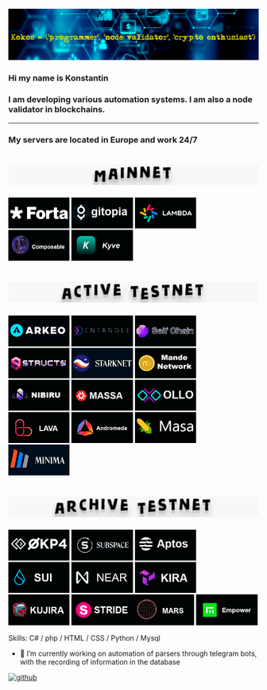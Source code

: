 ![I am a programmer and node validator](https://github.com/KokosP/KokosP/blob/main/1360.png?raw=true)

### Hi my name is Konstantin 
### I am developing various automation systems. I am also a node validator in blockchains.
__________________________________________________________________________________________
### My servers are located in Europe and work 24/7


<h1 align="center"> 
<img src="https://github.com/KokosP/KokosP/blob/main/mainnet.gif" /></h1>

[<img src="https://github.com/KokosP/KokosP/blob/main/forta.png"  width='24.5%'>](https://app.forta.network/nodePool/438/) [<img src="https://github.com/KokosP/KokosP/blob/main/gitopia.png"  width='24.5%'>](https://gitopia.exploreme.pro/validator/gitopiavaloper1pujjgy9tde3fln5alcc7kjtmr2klsxne4ae8a8) [<img src="https://github.com/KokosP/KokosP/blob/main/lambda.png"  width='24.5%'>](https://explorer.nodestake.top/lambda/staking/lambvaloper1nf9qvfw34a3tmy5skzmv4m4mmnesntkw4zvtpm) [<img src="https://github.com/KokosP/KokosP/blob/main/composable.png"  width='24.5%'>](https://composable.exploreme.pro/validator/centaurivaloper1a8hwzwy3tfaujvfq033tqgg6d7s2rehfp056zu) [<img src="https://github.com/KokosP/KokosP/blob/main/kyve.png"  width='24.5%'>](https://explorer.stavr.tech/kyve/staking/kyvevaloper1t3d8065y2gdqjwdegqf4ezgzykuwgenpcnv2la)

<h1 align="center"> 
<img src="https://github.com/KokosP/KokosP/blob/main/active testnet.gif" /></h1>

[<img src="https://github.com/KokosP/KokosP/blob/main/arkeo.png"  width='24.5%'>](https://arkeo.exploreme.pro/validator/tarkeovaloper1gtyrxxpvlfnh8mcrhrm8a72p6sg9f4vsmpgd77) [<img src="https://github.com/KokosP/KokosP/blob/main/entangle.png"  width='24.5%'>](https://explorer.nodestake.top/entangle-testnet/staking/ethmvaloper1lkgane3f47w6svt0nzx454na0lx4x3uu7ytt7z) [<img src="https://github.com/KokosP/KokosP/blob/main/selfchain.png"  width='24.5%'>](https://explorer.nodex.one/selfchain/staking/selfvaloper1dzrqnn56kkrt4nanxyazvt90png4nfypd39e0m) [<img src="https://github.com/KokosP/KokosP/blob/8257fdbb356b9847565e375a942b8b1fb6612c45/structs.png"  width='24.5%'>](https://testnet-explorer.genznodes.dev/structs/staking/structsvaloper1hlfsuwjrjc2mkdufkdlzwgj4sky9jerj7wf8rf) <img src="https://github.com/KokosP/KokosP/blob/main/starknet.png"  width='24.5%'> [<img src="https://raw.githubusercontent.com/KokosP/KokosP/65271d038480129283a60d70c706fbef7d7ce6e2/mande.png"  width='24.5%'>](https://explorer.stavr.tech/mande-chain/staking/mandevaloper1zf05u0wn8wkwszk9cq3xljj7zh7xrn83qgpsf0)
[<img src="https://raw.githubusercontent.com/KokosP/KokosP/65271d038480129283a60d70c706fbef7d7ce6e2/nibiru.png"  width='24.5%'>](https://nibiru.explorers.guru/validator/nibivaloper1nz32jq073q6yhxfurx2naeddx2ae9zz3jckf4c)   [<img src="https://github.com/KokosP/KokosP/blob/main/massa.png"  width='24.5%'>](https://massa.net/testnet/A12vTuBWTQCeV36FYQuhtPZA5a8j67uJB3yBx6HS3hCPk5QMXU3L) 
[<img src="https://github.com/KokosP/KokosP/blob/main/ollo.png"  width='24.5%'>](https://explorer.bccnodes.com/ollo/staking/ollovaloper176e9fjuuzp88pe94epscfk5p6s2k7zaludwxwl) 
[<img src="https://github.com/KokosP/KokosP/blob/main/lava.png"  width='24.5%'>](https://lava.explorers.guru/validator/lava@valoper1uhnqhw75xyu4kxj7lqhenlnl8kw62x269zqv4q) [<img src="https://github.com/KokosP/KokosP/blob/main/andromeda.png"  width='24.5%'>](https://andromeda.exploreme.pro/validator/andrvaloper10wz6r4hr5scv3pfn3hh4l8885xvru43d32jgss) <img src="https://github.com/KokosP/KokosP/blob/main/masa.png"  width='24.5%'> [<img src="https://github.com/KokosP/KokosP/blob/main/minima.png"  width='24.5%'>](https://incentive.minima.global/account/register?inviteCode=GIGTSRVR)


<h1 align="center">
<img src="https://github.com/KokosP/KokosP/blob/main/archive testnet.gif" /></h1>

[<img src="https://github.com/KokosP/KokosP/blob/main/opk4.png"  width='24.5%'>](https://okp4.explorers.guru/validator/okp4valoper1sl7y7df3ju96g7nufprng659velyx8mn93nj2v)  <img src="https://github.com/KokosP/KokosP/blob/main/sun.png"  width='24.5%'> <img src="https://github.com/KokosP/KokosP/blob/main/aptos.png"  width='24.5%'> 
<img src="https://github.com/KokosP/KokosP/blob/main/sui.png"  width='24.5%'> <img src="https://github.com/KokosP/KokosP/blob/main/near.png"  width='24.5%'> <img src="https://github.com/KokosP/KokosP/blob/main/kira.png"  width='24.5%'> <img src="https://github.com/KokosP/KokosP/blob/main/kujira.png"  width='24.5%'>  <img src="https://github.com/KokosP/KokosP/blob/main/stride.png"  width='24.5%'>[<img src="https://github.com/KokosP/KokosP/blob/main/mars.png"  width='24.5%'>](https://mars.explorers.guru/validator/marsvaloper14w6jjyqq9tqzah0fnucdesllpzl54g7gpj0tgw) [<img src="https://github.com/KokosP/KokosP/blob/main/empower.png"  width='24.5%'>](https://empowerchain.exploreme.pro/validator/empowervaloper1yeeyh7tt3d7vq44wuw30xk82p9s95pxw45h39k)



<!--![Image](https://github.com/KokosP/KokosP/blob/main/masa.png?raw=true )

![Image](https://github.com/KokosP/KokosP/blob/main/minima.png?raw=true)

![Image](https://github.com/KokosP/KokosP/blob/main/starknet.png?raw=true)

![Image](https://github.com/KokosP/KokosP/blob/main/mande.png?raw=true)

![Image](https://github.com/KokosP/KokosP/blob/main/nibiru.png?raw=true)

![Image](https://github.com/KokosP/KokosP/blob/main/opk4.png?raw=true)-->



Skills:  С# / php /  HTML  /  CSS / Python  / Mysql

- 🔭 I’m currently working on automation of parsers through telegram bots, with the recording of information in the database 


[<img src='https://cdn.jsdelivr.net/npm/simple-icons@3.0.1/icons/github.svg' alt='github' height='40'>](https://github.com/KokosP)  

  
